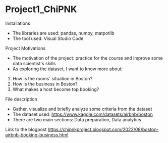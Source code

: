 # Project1_ChiPNK
Installations
- The libraries are used: pandas, numpy, matpotlib
- The tool used: Visual Studio Code

Project Motivations
- The motivation of the project: practice for the course and improve some data scientist's skills
- As exploring the dataset, I want to know more about:
1. How is the rooms' situation in Boston?
2. How is the business in Boston?
3. What makes a host become top booking?

File description
- Gather, visualize and briefly analyze some criteria from the dataset
- The dataset used: https://www.kaggle.com/datasets/airbnb/boston
- There are two main sections: Data preparation, Data analytics

Link to the blogpost https://chipnkproject.blogspot.com/2022/08/boston-airbnb-booking-business.html
